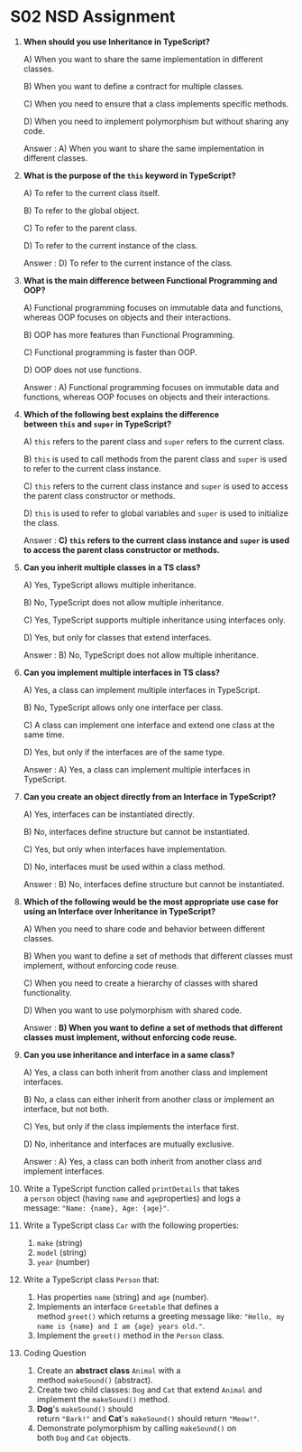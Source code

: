 # S02 NSD Assignment

1. **When should you use Inheritance in TypeScript?**
    
    A) When you want to share the same implementation in different classes.
    
    B) When you want to define a contract for multiple classes.
    
    C) When you need to ensure that a class implements specific methods.
    
    D) When you need to implement polymorphism but without sharing any code.
    
    Answer : A) When you want to share the same implementation in different classes.
    
2. **What is the purpose of the `this` keyword in TypeScript?**
    
    A) To refer to the current class itself.
    
    B) To refer to the global object.
    
    C) To refer to the parent class.
    
    D) To refer to the current instance of the class.
    
    Answer : D) To refer to the current instance of the class.
    
3. **What is the main difference between Functional Programming and OOP?**
    
    A) Functional programming focuses on immutable data and functions, whereas OOP focuses on objects and their interactions.
    
    B) OOP has more features than Functional Programming.
    
    C) Functional programming is faster than OOP.
    
    D) OOP does not use functions.
    
    Answer : A) Functional programming focuses on immutable data and functions, whereas OOP focuses on objects and their interactions.
    
4. **Which of the following best explains the difference between `this` and `super` in TypeScript?**
    
    A) `this` refers to the parent class and `super` refers to the current class.
    
    B) `this` is used to call methods from the parent class and `super` is used to refer to the current class instance.
    
    C) `this` refers to the current class instance and `super` is used to access the parent class constructor or methods.
    
    D) `this` is used to refer to global variables and `super` is used to initialize the class.
    
    Answer : **C) `this` refers to the current class instance and `super` is used to access the parent class constructor or methods.**
    
5. **Can you inherit multiple classes in a TS class?**
    
    A) Yes, TypeScript allows multiple inheritance.
    
    B) No, TypeScript does not allow multiple inheritance.
    
    C) Yes, TypeScript supports multiple inheritance using interfaces only.
    
    D) Yes, but only for classes that extend interfaces.
    
    Answer : B) No, TypeScript does not allow multiple inheritance.
    
6. **Can you implement multiple interfaces in TS class?**
    
    A) Yes, a class can implement multiple interfaces in TypeScript.
    
    B) No, TypeScript allows only one interface per class.
    
    C) A class can implement one interface and extend one class at the same time.
    
    D) Yes, but only if the interfaces are of the same type.
    
    Answer : A) Yes, a class can implement multiple interfaces in TypeScript.
    
7. **Can you create an object directly from an Interface in TypeScript?**
    
    A) Yes, interfaces can be instantiated directly.
    
    B) No, interfaces define structure but cannot be instantiated.
    
    C) Yes, but only when interfaces have implementation.
    
    D) No, interfaces must be used within a class method.
    
    Answer : B) No, interfaces define structure but cannot be instantiated.
    
8. **Which of the following would be the most appropriate use case for using an Interface over Inheritance in TypeScript?**
    
    A) When you need to share code and behavior between different classes.
    
    B) When you want to define a set of methods that different classes must implement, without enforcing code reuse.
    
    C) When you need to create a hierarchy of classes with shared functionality.
    
    D) When you want to use polymorphism with shared code.
    
    Answer : **B) When you want to define a set of methods that different classes must implement, without enforcing code reuse.**
    
9. **Can you use inheritance and interface in a same class?**
    
    A) Yes, a class can both inherit from another class and implement interfaces.
    
    B) No, a class can either inherit from another class or implement an interface, but not both.
    
    C) Yes, but only if the class implements the interface first.
    
    D) No, inheritance and interfaces are mutually exclusive.
    
    Answer : A) Yes, a class can both inherit from another class and implement interfaces.
    
10. Write a TypeScript function called `printDetails` that takes a `person` object (having `name` and `age`properties) and logs a message: `"Name: {name}, Age: {age}"`.
11. Write a TypeScript class `Car` with the following properties:
    1. `make` (string)
    2. `model` (string)
    3. `year` (number)
12. Write a TypeScript class `Person` that:
    1. Has properties `name` (string) and `age` (number).
    2. Implements an interface `Greetable` that defines a method `greet()` which returns a greeting message like: `"Hello, my name is {name} and I am {age} years old."`.
    3. Implement the `greet()` method in the `Person` class.
13. Coding Question
    1. Create an **abstract class** `Animal` with a method `makeSound()` (abstract).
    2. Create two child classes: `Dog` and `Cat` that extend `Animal` and implement the `makeSound()` method.
    3. **Dog**'s `makeSound()` should return `"Bark!"` and **Cat**'s `makeSound()` should return `"Meow!"`.
    4. Demonstrate polymorphism by calling `makeSound()` on both `Dog` and `Cat` objects.